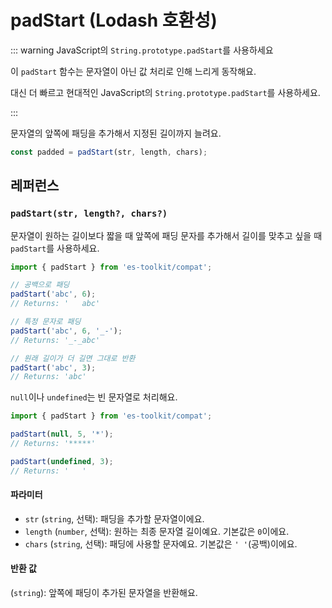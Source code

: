 # padStart (Lodash 호환성)

::: warning JavaScript의 `String.prototype.padStart`를 사용하세요

이 `padStart` 함수는 문자열이 아닌 값 처리로 인해 느리게 동작해요.

대신 더 빠르고 현대적인 JavaScript의 `String.prototype.padStart`를 사용하세요.

:::

문자열의 앞쪽에 패딩을 추가해서 지정된 길이까지 늘려요.

```typescript
const padded = padStart(str, length, chars);
```

## 레퍼런스

### `padStart(str, length?, chars?)`

문자열이 원하는 길이보다 짧을 때 앞쪽에 패딩 문자를 추가해서 길이를 맞추고 싶을 때 `padStart`를 사용하세요.

```typescript
import { padStart } from 'es-toolkit/compat';

// 공백으로 패딩
padStart('abc', 6);
// Returns: '   abc'

// 특정 문자로 패딩
padStart('abc', 6, '_-');
// Returns: '_-_abc'

// 원래 길이가 더 길면 그대로 반환
padStart('abc', 3);
// Returns: 'abc'
```

`null`이나 `undefined`는 빈 문자열로 처리해요.

```typescript
import { padStart } from 'es-toolkit/compat';

padStart(null, 5, '*');
// Returns: '*****'

padStart(undefined, 3);
// Returns: '   '
```

#### 파라미터

- `str` (`string`, 선택): 패딩을 추가할 문자열이에요.
- `length` (`number`, 선택): 원하는 최종 문자열 길이예요. 기본값은 `0`이에요.
- `chars` (`string`, 선택): 패딩에 사용할 문자예요. 기본값은 `' '`(공백)이에요.

#### 반환 값

(`string`): 앞쪽에 패딩이 추가된 문자열을 반환해요.
